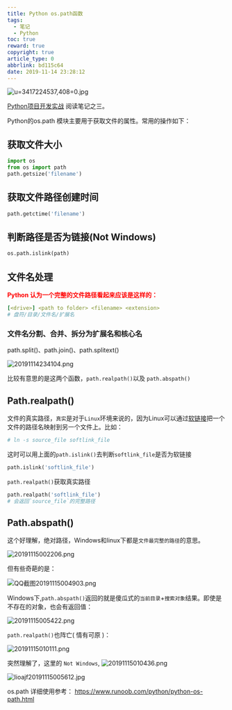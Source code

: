 ```yaml
---
title: Python os.path函数
tags:
  - 笔记
  - Python
toc: true
reward: true
copyright: true
article_type: 0
abbrlink: bd115c64
date: 2019-11-14 23:28:12
---
```


![u=3417224537,408=0.jpg](https://cdn.anyway1314.cn/imageu=3417224537,408=0.jpg)

[Python项目开发实战](https://wenku.baidu.com/view/577ded786f1aff00bfd51e17.html) 阅读笔记之三。

<!-- more -->

Python的os.path 模块主要用于获取文件的属性。常用的操作如下：
## 获取文件大小
```py
import os
from os import path
path.getsize('filename')
```
## 获取文件路径创建时间
```py
path.getctime('filename')
```
## 判断路径是否为链接(Not Windows)
```py
os.path.islink(path)
```
## 文件名处理
<b><p style="color:red">Python 认为一个完整的文件路径看起来应该是这样的：</p> </b>

``` yml
[<drive>] <path to folder> <filename> <extension>
# 盘符/目录/文件名/扩展名
```
### 文件名分割、合并、拆分为扩展名和核心名
path.split()、path.join()、path.splitext()

![20191114234104.png](https://cdn.anyway1314.cn/image20191114234104.png)

 
比较有意思的是这两个函数，`path.realpath()`以及 `path.abspath()` 

## Path.realpath()
文件的真实路径，`真实`是对于`Linux`环境来说的，因为Linux可以通过[软链接](https://baike.baidu.com/item/%E8%BD%AF%E9%93%BE%E6%8E%A5/7177481?fr=aladdin)把一个文件的路径名映射到另一个文件上。比如： 

``` yml
# ln -s source_file softlink_file
```

这时可以用上面的`path.islink()`去判断`softlink_file`是否为软链接  
``` py
path.islink('softlink_file')
```
`path.realpath()`获取真实路径
``` py
path.realpath('softlink_file')
# 会返回`source_file`的完整路径
```

## Path.abspath()
这个好理解，绝对路径，Windows和linux下都是`文件最完整的路径`的意思。

![20191115002206.png](https://cdn.anyway1314.cn/image20191115002206.png)

但有些奇葩的是：

![QQ截图20191115004903.png](https://cdn.anyway1314.cn/imageQQ截图20191115004903.png)

Windows下,`path.abspath()`返回的就是傻瓜式的`当前目录`+`搜索对象`结果。即使是不存在的对象，也会有返回值： 

![20191115005422.png](https://cdn.anyway1314.cn/image20191115005422.png)

`path.realpath()`也阵亡( 情有可原 )：

![20191115010111.png](https://cdn.anyway1314.cn/image20191115010111.png)

突然理解了，这里的 `Not Windows`, ![20191115010436.png](https://cdn.anyway1314.cn/image20191115010436.png)

![Iioajf20191115005612.jpg](https://cdn.anyway1314.cn/imageIioajf20191115005612.jpg)

os.path 详细使用参考： <https://www.runoob.com/python/python-os-path.html>  
